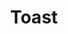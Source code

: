 ---
layout: pattern.njk
tags: 
    - mobile_components_de
key: toast-mobile_de
title: Toast
parent: mobile_components_de
image: mobile/overview/toast.webp
keywords: toast, snackbar, notification
order: 220
---